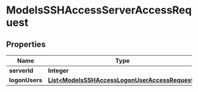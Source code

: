 

# ModelsSSHAccessServerAccessRequest


## Properties

| Name | Type | Description | Notes |
|------------ | ------------- | ------------- | -------------|
|**serverId** | **Integer** |  |  |
|**logonUsers** | [**List&lt;ModelsSSHAccessLogonUserAccessRequest&gt;**](ModelsSSHAccessLogonUserAccessRequest.md) |  |  |




